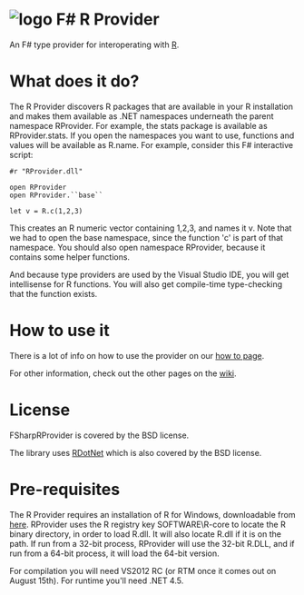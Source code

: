 ![logo](https://www.bluemountaincapital.com/media/logo.gif)
F# R Provider
=======
An F# type provider for interoperating with [R](http://www.r-project.org/).

What does it do?
================
The R Provider discovers R packages that are available in your R installation and makes them available as .NET namespaces underneath the parent namespace RProvider.  For example, the stats package is available as RProvider.stats.  If you open the namespaces you want to use, functions and values will be available as R.name.  For example, consider this F# interactive script:

````
#r "RProvider.dll"

open RProvider
open RProvider.``base``

let v = R.c(1,2,3)
````

This creates an R numeric vector containing 1,2,3, and names it v.  Note that we had to open the base namespace, since the function 'c' is part of that namespace.  You should also open namespace RProvider, because it contains some helper functions.

And because type providers are used by the Visual Studio IDE, you will get intellisense for R functions.  You will also get compile-time type-checking that the function exists.

How to use it
=============
There is a lot of info on how to use the provider on our [how to page](https://github.com/BlueMountainCapital/FSharpRProvider/wiki/How-To).

For other information, check out the other pages on the [wiki](https://github.com/BlueMountainCapital/FSharpRProvider/wiki).

License
=======
FSharpRProvider is covered by the BSD license.

The library uses [RDotNet](http://rdotnet.codeplex.com/) which is also covered by the BSD license.

Pre-requisites
==============
The R Provider requires an installation of R for Windows, downloadable from [here](http://cran.cnr.berkeley.edu/bin/windows/base/).  RProvider uses the R registry key SOFTWARE\R-core to locate the R binary directory, in order to load R.dll.  It will also locate R.dll if it is on the path.  If run from a 32-bit process, RProvider will use the 32-bit R.DLL, and if run from a 64-bit process, it will load the 64-bit version.

For compilation you will need VS2012 RC (or RTM once it comes out on August 15th).  For runtime you'll need .NET 4.5.
